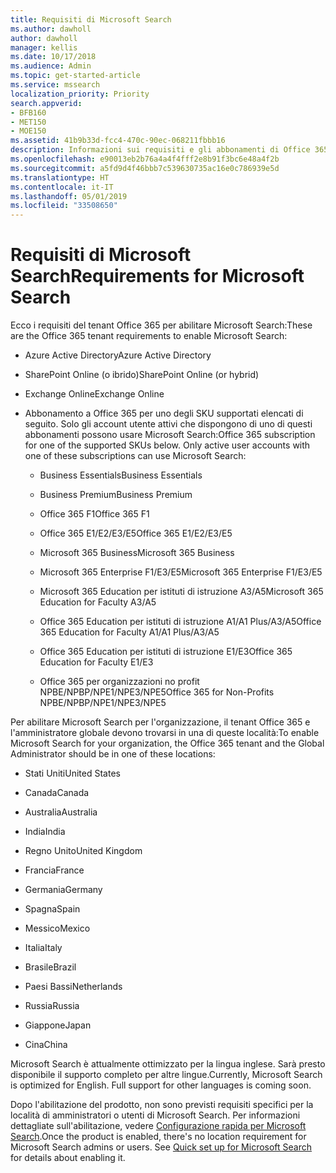```yaml
---
title: Requisiti di Microsoft Search
ms.author: dawholl
author: dawholl
manager: kellis
ms.date: 10/17/2018
ms.audience: Admin
ms.topic: get-started-article
ms.service: mssearch
localization_priority: Priority
search.appverid:
- BFB160
- MET150
- MOE150
ms.assetid: 41b9b33d-fcc4-470c-90ec-068211fbbb16
description: Informazioni sui requisiti e gli abbonamenti di Office 365 necessari per abilitare Microsoft Search
ms.openlocfilehash: e90013eb2b76a4a4f4fff2e8b91f3bc6e48a4f2b
ms.sourcegitcommit: a5fd9d4f46bbb7c539630735ac16e0c786939e5d
ms.translationtype: HT
ms.contentlocale: it-IT
ms.lasthandoff: 05/01/2019
ms.locfileid: "33508650"
---
```

# <a name="requirements-for-microsoft-search"></a><span data-ttu-id="265ec-103">Requisiti di Microsoft Search</span><span class="sxs-lookup"><span data-stu-id="265ec-103">Requirements for Microsoft Search</span></span>

<span data-ttu-id="265ec-104">Ecco i requisiti del tenant Office 365 per abilitare Microsoft Search:</span><span class="sxs-lookup"><span data-stu-id="265ec-104">These are the Office 365 tenant requirements to enable Microsoft Search:</span></span> 
  
- <span data-ttu-id="265ec-105">Azure Active Directory</span><span class="sxs-lookup"><span data-stu-id="265ec-105">Azure Active Directory</span></span>
    
- <span data-ttu-id="265ec-106">SharePoint Online (o ibrido)</span><span class="sxs-lookup"><span data-stu-id="265ec-106">SharePoint Online (or hybrid)</span></span>
    
- <span data-ttu-id="265ec-107">Exchange Online</span><span class="sxs-lookup"><span data-stu-id="265ec-107">Exchange Online</span></span>
    
- <span data-ttu-id="265ec-p101">Abbonamento a Office 365 per uno degli SKU supportati elencati di seguito. Solo gli account utente attivi che dispongono di uno di questi abbonamenti possono usare Microsoft Search:</span><span class="sxs-lookup"><span data-stu-id="265ec-p101">Office 365 subscription for one of the supported SKUs below. Only active user accounts with one of these subscriptions can use Microsoft Search:</span></span>
    
  - <span data-ttu-id="265ec-110">Business Essentials</span><span class="sxs-lookup"><span data-stu-id="265ec-110">Business Essentials</span></span>
    
  - <span data-ttu-id="265ec-111">Business Premium</span><span class="sxs-lookup"><span data-stu-id="265ec-111">Business Premium</span></span>
    
  - <span data-ttu-id="265ec-112">Office 365 F1</span><span class="sxs-lookup"><span data-stu-id="265ec-112">Office 365 F1</span></span>
    
  - <span data-ttu-id="265ec-113">Office 365 E1/E2/E3/E5</span><span class="sxs-lookup"><span data-stu-id="265ec-113">Office 365 E1/E2/E3/E5</span></span>
    
  - <span data-ttu-id="265ec-114">Microsoft 365 Business</span><span class="sxs-lookup"><span data-stu-id="265ec-114">Microsoft 365 Business</span></span>
    
  - <span data-ttu-id="265ec-115">Microsoft 365 Enterprise F1/E3/E5</span><span class="sxs-lookup"><span data-stu-id="265ec-115">Microsoft 365 Enterprise F1/E3/E5</span></span>
    
  - <span data-ttu-id="265ec-116">Microsoft 365 Education per istituti di istruzione A3/A5</span><span class="sxs-lookup"><span data-stu-id="265ec-116">Microsoft 365 Education for Faculty A3/A5</span></span>
    
  - <span data-ttu-id="265ec-117">Office 365 Education per istituti di istruzione A1/A1 Plus/A3/A5</span><span class="sxs-lookup"><span data-stu-id="265ec-117">Office 365 Education for Faculty A1/A1 Plus/A3/A5</span></span>
    
  - <span data-ttu-id="265ec-118">Office 365 Education per istituti di istruzione E1/E3</span><span class="sxs-lookup"><span data-stu-id="265ec-118">Office 365 Education for Faculty E1/E3</span></span>
    
  - <span data-ttu-id="265ec-119">Office 365 per organizzazioni no profit NPBE/NPBP/NPE1/NPE3/NPE5</span><span class="sxs-lookup"><span data-stu-id="265ec-119">Office 365 for Non-Profits NPBE/NPBP/NPE1/NPE3/NPE5</span></span>
    
<span data-ttu-id="265ec-120">Per abilitare Microsoft Search per l'organizzazione, il tenant Office 365 e l'amministratore globale devono trovarsi in una di queste località:</span><span class="sxs-lookup"><span data-stu-id="265ec-120">To enable Microsoft Search for your organization, the Office 365 tenant and the Global Administrator should be in one of these locations:</span></span>
  
- <span data-ttu-id="265ec-121">Stati Uniti</span><span class="sxs-lookup"><span data-stu-id="265ec-121">United States</span></span>
    
- <span data-ttu-id="265ec-122">Canada</span><span class="sxs-lookup"><span data-stu-id="265ec-122">Canada</span></span>
    
- <span data-ttu-id="265ec-123">Australia</span><span class="sxs-lookup"><span data-stu-id="265ec-123">Australia</span></span>
    
- <span data-ttu-id="265ec-124">India</span><span class="sxs-lookup"><span data-stu-id="265ec-124">India</span></span>
    
- <span data-ttu-id="265ec-125">Regno Unito</span><span class="sxs-lookup"><span data-stu-id="265ec-125">United Kingdom</span></span>
    
- <span data-ttu-id="265ec-126">Francia</span><span class="sxs-lookup"><span data-stu-id="265ec-126">France</span></span>
    
- <span data-ttu-id="265ec-127">Germania</span><span class="sxs-lookup"><span data-stu-id="265ec-127">Germany</span></span>
  
- <span data-ttu-id="265ec-128">Spagna</span><span class="sxs-lookup"><span data-stu-id="265ec-128">Spain</span></span>
    
- <span data-ttu-id="265ec-129">Messico</span><span class="sxs-lookup"><span data-stu-id="265ec-129">Mexico</span></span>
    
- <span data-ttu-id="265ec-130">Italia</span><span class="sxs-lookup"><span data-stu-id="265ec-130">Italy</span></span>
    
- <span data-ttu-id="265ec-131">Brasile</span><span class="sxs-lookup"><span data-stu-id="265ec-131">Brazil</span></span>
    
- <span data-ttu-id="265ec-132">Paesi Bassi</span><span class="sxs-lookup"><span data-stu-id="265ec-132">Netherlands</span></span>
    
- <span data-ttu-id="265ec-133">Russia</span><span class="sxs-lookup"><span data-stu-id="265ec-133">Russia</span></span>
    
- <span data-ttu-id="265ec-134">Giappone</span><span class="sxs-lookup"><span data-stu-id="265ec-134">Japan</span></span>

- <span data-ttu-id="265ec-135">Cina</span><span class="sxs-lookup"><span data-stu-id="265ec-135">China</span></span>
 
<span data-ttu-id="265ec-p102">Microsoft Search è attualmente ottimizzato per la lingua inglese. Sarà presto disponibile il supporto completo per altre lingue.</span><span class="sxs-lookup"><span data-stu-id="265ec-p102">Currently, Microsoft Search is optimized for English. Full support for other languages is coming soon.</span></span>

<span data-ttu-id="265ec-p103">Dopo l'abilitazione del prodotto, non sono previsti requisiti specifici per la località di amministratori o utenti di Microsoft Search. Per informazioni dettagliate sull'abilitazione, vedere [Configurazione rapida per Microsoft Search](quick-set-up.md).</span><span class="sxs-lookup"><span data-stu-id="265ec-p103">Once the product is enabled, there's no location requirement for Microsoft Search admins or users. See [Quick set up for Microsoft Search](quick-set-up.md) for details about enabling it.</span></span> 

  

